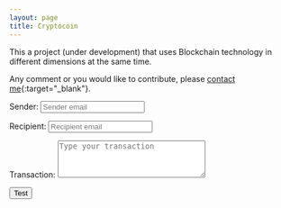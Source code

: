 ```yaml
---
layout: page
title: Cryptocoin
---
```


This a project (under development) that uses Blockchain technology in different dimensions at the same time.

Any comment or you would like to contribute, please [contact me][contact_url]{:target="_blank"}.


<form class="transaction-form" method="post">
   <p>
   	<label for="form-field-sender">Sender:</label>
   	<input name="sender" type="text" placeholder="Sender email" required="required" id="form-field-name" /></p>
   <p>
   	<label for="form-field-recipient">Recipient:</label>
   	<input name="recipient" type="email" placeholder="Recipient email" required="required" id="form-field-recipient" /></p>
   <p><label for="form-field-transaction">Transaction:</label>
   	<textarea name="transaction" required="required" placeholder="Type your transaction" rows="4" cols="30" id="form-field-transaction"></textarea> 
   </p>
    <input type="submit" value="Test">
</form>


[contact_url]: /contact/

